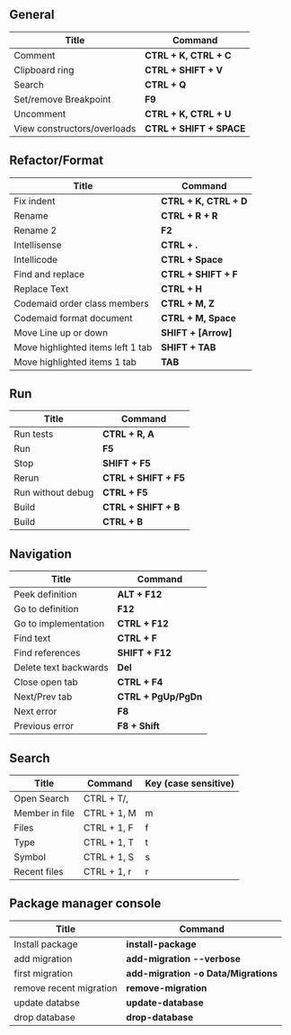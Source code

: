  ## General
 | Title                       | Command                  |
 | --------------------------- | ------------------------ |
 | Comment                     | **CTRL + K, CTRL + C**   |
 | Clipboard ring              | **CTRL + SHIFT + V**     |
 | Search                      | **CTRL + Q**             |
 | Set/remove Breakpoint       | **F9**                   |
 | Uncomment                   | **CTRL + K, CTRL + U**   |
 | View constructors/overloads | **CTRL + SHIFT + SPACE** |


 ## Refactor/Format
 | Title                             | Command                |
 | --------------------------------- | ---------------------- |
 | Fix indent                        | **CTRL + K, CTRL + D** |
 | Rename                            | **CTRL + R + R**       |
 | Rename 2                          | **F2**                 |
 | Intellisense                      | **CTRL + .**           |
 | Intellicode                       | **CTRL + Space**       |
 | Find and replace                  | **CTRL + SHIFT + F**   |
 | Replace Text                      | **CTRL + H**           |
 | Codemaid order class members      | **CTRL + M, Z**        |
 | Codemaid format document          | **CTRL + M, Space**    |
 | Move  Line up or down             | **SHIFT + [Arrow]**    |
 | Move highlighted items left 1 tab | **SHIFT + TAB**        |
 | Move highlighted items 1 tab      | **TAB**                |


  ## Run
 | Title             | Command               |
 | ----------------- | --------------------- |
 | Run tests         | **CTRL + R, A**       |
 | Run               | **F5**                |
 | Stop              | **SHIFT + F5**        |
 | Rerun             | **CTRL + SHIFT + F5** |
 | Run without debug | **CTRL + F5**         |
 | Build             | **CTRL + SHIFT + B**  |
 | Build             | **CTRL + B**          |

   ## Navigation
 | Title                 | Command              |
 | --------------------- | -------------------- |
 | Peek definition       | **ALT + F12**        |
 | Go to definition      | **F12**              |
 | Go to implementation  | **CTRL + F12**       |
 | Find text             | **CTRL + F**         |
 | Find references       | **SHIFT + F12**      |
 | Delete text backwards | **Del**              |
 | Close open tab        | **CTRL + F4**        |
 | Next/Prev tab         | **CTRL + PgUp/PgDn** |
 | Next error            | **F8**               |
 | Previous error        | **F8 + Shift**       |
 
 ## Search
 | Title          | Command     | Key (case sensitive) |
 | -------------- | ----------- | -------------------- |
 | Open Search    | CTRL + T/,  |                      |
 | Member in file | CTRL + 1, M | m                    |
 | Files          | CTRL + 1, F | f                    |
 | Type           | CTRL + 1, T | t                    |
 | Symbol         | CTRL + 1, S | s                    |
 | Recent files   | CTRL + 1, r | r                    |

 ## Package manager console
 | Title                   | Command                              |
 | ----------------------- | ------------------------------------ |
 | Install package         | **install-package**                  |
 | add migration           | **add-migration --verbose**          |
 | first migration         | **add-migration -o Data/Migrations** |
 | remove recent migration | **remove-migration**                 |
 | update databse          | **update-database**                  |
 | drop database           | **drop-database**                    |
